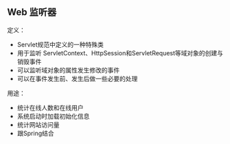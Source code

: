 Web 监听器
-----------
定义：

* Servlet规范中定义的一种特殊类
* 用于监听 ServletContext、HttpSession和ServletRequest等域对象的创建与销毁事件
* 可以监听域对象的属性发生修改的事件
* 可以在事件发生前、发生后做一些必要的处理

用途：

* 统计在线人数和在线用户
* 系统启动时加载初始化信息
* 统计网站访问量
* 跟Spring结合